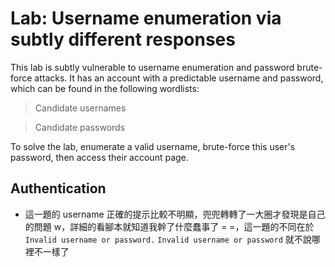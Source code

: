 # Lab: Username enumeration via subtly different responses

This lab is subtly vulnerable to username enumeration and password brute-force attacks. It has an account with a predictable username and password, which can be found in the following wordlists:

> Candidate usernames

> Candidate passwords

To solve the lab, enumerate a valid username, brute-force this user's password, then access their account page.

## Authentication
* 這一題的 username 正確的提示比較不明顯，兜兜轉轉了一大圈才發現是自己的問題 w，詳細的看腳本就知道我幹了什麼蠢事了 = =，這一題的不同在於 `Invalid username or password.` `Invalid username or password` 就不說哪裡不一樣了